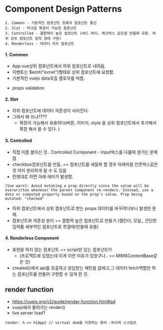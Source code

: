 # Component Design Patterns 
  
```    
1. Common - 기본적인 컴포넌트 등록과 컴포넌트 통신  
2. Slot - 마크업 확장이 가능한 컴포넌트
3. Controlled - 결합력이 높은 컴포넌트 (써드 파티, 체크박스 같은걸 만들때 유용. 하위 상위 컴포넌트 밀착 형태 구현) 
4. Renderless - 데이터 처리 컴포넌트 
```
 
#### 1. Common
- App.vue상위 컴포넌트에서 하위 컴포넌트로 내려옴. 
- 이벤트는 $emit("evnet")형태로 상위 컴포넌트에 요청함.  
- 기본적인 vuejs data호출 플로우를 따름.  
* props validation 
  
  
#### 2. Slot
- 하위 컴포넌트에 데이터 의존성이 사라진다. 
- 그래서 왜 쓰냐????
  * 확장이 가능해서 유용하다(버튼, 이미지, style 을 상위 컴포넌트에서 추가해서 확장 해서 쓸 수 있다. ) 
  
  
#### 3. Controlled
- 직접 이름 붙이신 것.. Controlled Component - Input박스를 다룰때 생기는 문제 점 
- checkbox컴포넌트를 만듬..=> 컴포넌트를 세밀화 할 경우 아래처럼 인풋박스같은 것 까지 분리하게 될 수 도 있음
- 진행대로 하면 아래 에러가 발생함. 
  
```
[Vue warn]: Avoid mutating a prop directly since the value will be overwritten whenever the parent component re-renders. Instead, use a data or computed property based on the prop's value. Prop being mutated: "checked"
```
  
- 하위 컴포넌트에서 상위 컴포넌트로 받는 props 데이터를 바꾸려다보니 발생한 문제. 
- 컴포넌트와 의존성 분리 => 결합력 높은 컴포넌트로 만들기 (캘린더, 모달,, 간단한 입력폼 세부적인 컴포넌트로 쪼갤때/만들때 유용)


#### 4. Renderless Component 
- 표현을 하지 않는 컴포넌트 => script만 있는 컴포넌트!!! 
  * (프로젝트에 있었는데 이게 이런 이유가 있었구나.. => MIMSContentBase같은 것)
- created()에서 api를 호출하고 응답받는 패턴을 없애고,그 데이터 fetch역할만 하는 컴포넌트를 만들어 구현할 수 있게 한 것.   

## render function
- https://vuejs.org/v2/guide/render-function.html#ad
- vuejs에서 돌아가는 render() 
- live server load?
  
```
render: h => h{App} // virtual dom을 지칭하는 용어 -하이퍼 스크립트
```





